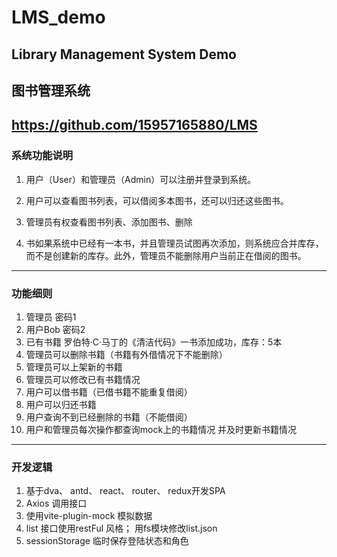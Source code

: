 # LMS_demo
## Library Management System Demo
## 图书管理系统
## https://github.com/15957165880/LMS

### 系统功能说明
1. 用户（User）和管理员（Admin）可以注册并登录到系统。

2. 用户可以查看图书列表，可以借阅多本图书，还可以归还这些图书。

3. 管理员有权查看图书列表、添加图书、删除

4. 书如果系统中已经有一本书，并且管理员试图再次添加，则系统应合并库存，而不是创建新的库存。此外，管理员不能删除用户当前正在借阅的图书。
---
### 功能细则
1. 管理员 密码1
2. 用户Bob 密码2
3. 已有书籍 罗伯特·C·马丁的《清洁代码》一书添加成功，库存：5本
4. 管理员可以删除书籍（书籍有外借情况下不能删除）
5. 管理员可以上架新的书籍
6. 管理员可以修改已有书籍情况
7. 用户可以借书籍（已借书籍不能重复借阅）
8. 用户可以归还书籍
9. 用户查询不到已经删除的书籍（不能借阅）
10. 用户和管理员每次操作都查询mock上的书籍情况 并及时更新书籍情况

---
### 开发逻辑
1. 基于dva、 antd、 react、 router、 redux开发SPA
2. Axios 调用接口
3. 使用vite-plugin-mock 模拟数据 
4. list 接口使用restFul 风格； 用fs模块修改list.json
5. sessionStorage 临时保存登陆状态和角色




